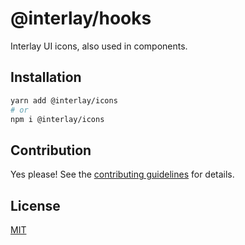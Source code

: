 # @interlay/hooks

Interlay UI icons, also used in components.

## Installation

```sh
yarn add @interlay/icons
# or
npm i @interlay/icons
```

## Contribution

Yes please! See the
[contributing guidelines](https://github.com/interlay/ui/blob/main/CONTRIBUTING.MD)
for details.

## License

[MIT](https://choosealicense.com/licenses/mit/)
